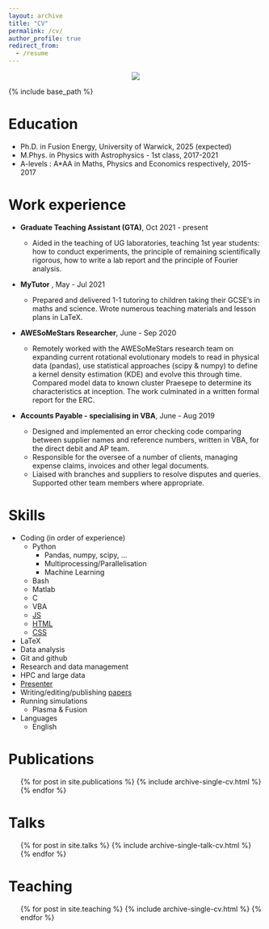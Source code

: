 ```yaml
---
layout: archive
title: "CV"
permalink: /cv/
author_profile: true
redirect_from:
  - /resume
---
```


<p align="center">
  <img src='/images/logo.png'>
</p>


{% include base_path %}


Education
======
* Ph.D. in Fusion Energy, University of Warwick, 2025 (expected)
* M.Phys. in Physics with Astrophysics - 1st class, 2017-2021
* A-levels : A\*AA in Maths, Physics and Economics respectively, 2015-2017

Work experience
======
* __Graduate Teaching Assistant (GTA)__, Oct 2021 - present
  * Aided in the teaching of UG laboratories, teaching 1st year students: how to conduct experiments, the principle of remaining scientifically rigorous, how to write a lab report and the principle of Fourier analysis.

* __MyTutor__ , May - Jul 2021
  * Prepared and delivered 1-1 tutoring to children taking their GCSE’s in maths and science. Wrote numerous teaching materials and lesson plans in LaTeX.

* __AWESoMeStars Researcher__, June - Sep 2020
  * Remotely worked with the AWESoMeStars research team on expanding current rotational evolutionary models to read in physical data (pandas), use statistical approaches (scipy & numpy) to define a kernel density estimation (KDE) and evolve this through time. Compared model data to known cluster Praesepe to determine its characteristics at inception. The work culminated in a written formal report for the ERC.

* __Accounts Payable - specialising in VBA__, June - Aug 2019
  * Designed and implemented an error checking code comparing between supplier names and reference numbers, written in VBA, for the direct debit and AP team.
  * Responsible for the oversee of a number of clients, managing expense claims, invoices and other legal documents. 
  * Liaised with branches and suppliers to resolve disputes and queries. Supported other team members where appropriate.
 
Skills
======
* Coding (in order of experience)
  * Python
    * Pandas, numpy, scipy, ...
    * Multiprocessing/Parallelisation
    * Machine Learning
  * Bash
  * Matlab
  * C
  * VBA
  * [JS](http://tobiassh0.github.io/files/boolean-certificate.pdf)
  * [HTML](http://tobiassh0.github.io/files/boolean-certificate.pdf)
  * [CSS](http://tobiassh0.github.io/files/boolean-certificate.pdf)
* LaTeX
* Data analysis
* Git and github
* Research and data management
* HPC and large data
* [Presenter](talks.html)
* Writing/editing/publishing [papers](publications.md)
* Running simulations
  * Plasma & Fusion
* Languages
  * English

<!-- Qualifications
======
* Research data management
* Machine learning
*
 -->
 
Publications
======
  <ul>{% for post in site.publications %}
    {% include archive-single-cv.html %}
  {% endfor %}</ul>
  
Talks
======
  <ul>{% for post in site.talks %}
    {% include archive-single-talk-cv.html %}
  {% endfor %}</ul>
  
Teaching
======
  <ul>{% for post in site.teaching %}
    {% include archive-single-cv.html %}
  {% endfor %}</ul>
  

<!-- Service and leadership
======
* Currently signed in to 43 different slack teams
 -->